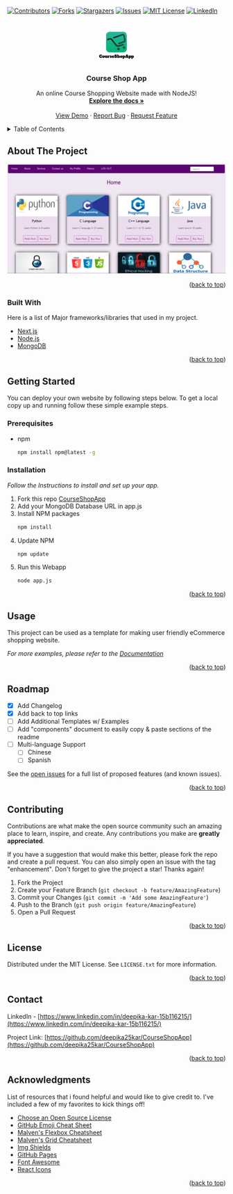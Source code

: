 <div id="top"></div>
<!--
*** Thanks for checking out the Best-README-Template. If you have a suggestion
*** that would make this better, please fork the repo and create a pull request
*** or simply open an issue with the tag "enhancement".
*** Don't forget to give the project a star!
*** Thanks again! Now go create something AMAZING! :D
-->



<!-- PROJECT SHIELDS -->
<!--
*** I'm using markdown "reference style" links for readability.
*** Reference links are enclosed in brackets [ ] instead of parentheses ( ).
*** See the bottom of this document for the declaration of the reference variables
*** for contributors-url, forks-url, etc. This is an optional, concise syntax you may use.
*** https://www.markdownguide.org/basic-syntax/#reference-style-links
-->
[![Contributors][contributors-shield]][contributors-url]
[![Forks][forks-shield]][forks-url]
[![Stargazers][stars-shield]][stars-url]
[![Issues][issues-shield]][issues-url]
[![MIT License][license-shield]][license-url]
[![LinkedIn][linkedin-shield]][linkedin-url]



<!-- PROJECT LOGO -->
<br />
<div align="center">
  <a href="https://github.com/deepika25kar/CourseShopApp">
    <img src="images/logo.PNG" alt="Logo" width="80" height="80">
  </a>

  <h3 align="center">Course Shop App</h3>

  <p align="center">
    An online Course Shopping Website made with NodeJS!
    <br />
    <a href="https://github.com/deepika25kar/CourseShopApp/README.md"><strong>Explore the docs »</strong></a>
    <br />
    <br />
    <a href="http://18.195.94.177/">View Demo</a>
    ·
    <a href="https://github.com/deepika25kar/CourseShopApp/issues">Report Bug</a>
    ·
    <a href="https://github.com/deepika25kar/CourseShopApp/issues">Request Feature</a>
  </p>
</div>



<!-- TABLE OF CONTENTS -->
<details>
  <summary>Table of Contents</summary>
  <ol>
    <li>
      <a href="#about-the-project">About The Project</a>
      <ul>
        <li><a href="#built-with">Built With</a></li>
      </ul>
    </li>
    <li>
      <a href="#getting-started">Getting Started</a>
      <ul>
        <li><a href="#prerequisites">Prerequisites</a></li>
        <li><a href="#installation">Installation</a></li>
      </ul>
    </li>
    <li><a href="#usage">Usage</a></li>
    <li><a href="#roadmap">Roadmap</a></li>
    <li><a href="#contributing">Contributing</a></li>
    <li><a href="#license">License</a></li>
    <li><a href="#contact">Contact</a></li>
    <li><a href="#acknowledgments">Acknowledgments</a></li>
  </ol>
</details>



<!-- ABOUT THE PROJECT -->
## About The Project

[![Product Name Screen Shot][product-screenshot]](http://18.195.94.177/)

<!-- There are many great README templates available on GitHub; however, I didn't find one that really suited my needs so I created this enhanced one. I want to create a README template so amazing that it'll be the last one you ever need -- I think this is it.

Here's why:
* Your time should be focused on creating something amazing. A project that solves a problem and helps others
* You shouldn't be doing the same tasks over and over like creating a README from scratch
* You should implement DRY principles to the rest of your life :smile:

Of course, no one template will serve all projects since your needs may be different. So I'll be adding more in the near future. You may also suggest changes by forking this repo and creating a pull request or opening an issue. Thanks to all the people have contributed to expanding this template!
 -->


<p align="right">(<a href="#top">back to top</a>)</p>



### Built With

Here is a list of Major frameworks/libraries that used in my project. 

* [Next.js](https://nextjs.org/)
* [Node.js](https://nodejs.org/en/)
* [MongoDB](https://cloud.mongodb.com/)

<p align="right">(<a href="#top">back to top</a>)</p>



<!-- GETTING STARTED -->
## Getting Started

You can deploy your own website by following steps below.
To get a local copy up and running follow these simple example steps.

### Prerequisites

* npm
  ```sh
  npm install npm@latest -g
  ```

### Installation

_Follow the Instructions to install and set up your app._

1. Fork this repo [CourseShopApp](https://github.com/deepika25kar/CourseShopApp)
2. Add your MongoDB Database URL in app.js
3. Install NPM packages
   ```sh
   npm install
   ```
4. Update NPM
   ```js
   npm update
   ```
5. Run this Webapp
    ```sh
    node app.js
    ```

<p align="right">(<a href="#top">back to top</a>)</p>



<!-- USAGE EXAMPLES -->
## Usage

This project can be used as a template for making user friendly eCommerce shopping website.

_For more examples, please refer to the [Documentation](https://github.com/deepika25kar/CourseShopApp/README.md)_

<p align="right">(<a href="#top">back to top</a>)</p>



<!-- ROADMAP -->
## Roadmap

- [x] Add Changelog
- [x] Add back to top links
- [ ] Add Additional Templates w/ Examples
- [ ] Add "components" document to easily copy & paste sections of the readme
- [ ] Multi-language Support
    - [ ] Chinese
    - [ ] Spanish

See the [open issues](https://github.com/deepika25kar/CourseShopApp/issues) for a full list of proposed features (and known issues).

<p align="right">(<a href="#top">back to top</a>)</p>



<!-- CONTRIBUTING -->
## Contributing

Contributions are what make the open source community such an amazing place to learn, inspire, and create. Any contributions you make are **greatly appreciated**.

If you have a suggestion that would make this better, please fork the repo and create a pull request. You can also simply open an issue with the tag "enhancement".
Don't forget to give the project a star! Thanks again!

1. Fork the Project
2. Create your Feature Branch (`git checkout -b feature/AmazingFeature`)
3. Commit your Changes (`git commit -m 'Add some AmazingFeature'`)
4. Push to the Branch (`git push origin feature/AmazingFeature`)
5. Open a Pull Request

<p align="right">(<a href="#top">back to top</a>)</p>



<!-- LICENSE -->
## License

Distributed under the MIT License. See `LICENSE.txt` for more information.

<p align="right">(<a href="#top">back to top</a>)</p>



<!-- CONTACT -->
## Contact

LinkedIn - [https://www.linkedin.com/in/deepika-kar-15b116215/](https://www.linkedin.com/in/deepika-kar-15b116215/)

Project Link: [https://github.com/deepika25kar/CourseShopApp](https://github.com/deepika25kar/CourseShopApp)

<p align="right">(<a href="#top">back to top</a>)</p>



<!-- ACKNOWLEDGMENTS -->
## Acknowledgments

List of resources that i found helpful and would like to give credit to. I've included a few of my favorites to kick things off!

* [Choose an Open Source License](https://choosealicense.com)
* [GitHub Emoji Cheat Sheet](https://www.webpagefx.com/tools/emoji-cheat-sheet)
* [Malven's Flexbox Cheatsheet](https://flexbox.malven.co/)
* [Malven's Grid Cheatsheet](https://grid.malven.co/)
* [Img Shields](https://shields.io)
* [GitHub Pages](https://pages.github.com)
* [Font Awesome](https://fontawesome.com)
* [React Icons](https://react-icons.github.io/react-icons/search)

<p align="right">(<a href="#top">back to top</a>)</p>



<!-- MARKDOWN LINKS & IMAGES -->
<!-- https://www.markdownguide.org/basic-syntax/#reference-style-links -->
[contributors-shield]: https://img.shields.io/github/contributors/othneildrew/Best-README-Template.svg?style=for-the-badge
[contributors-url]: https://github.com/deepika25kar/CourseShopApp/graphs/contributors
[forks-shield]: https://img.shields.io/github/forks/othneildrew/Best-README-Template.svg?style=for-the-badge
[forks-url]: https://github.com/deepika25kar/CourseShopApp/network/members
[stars-shield]: https://img.shields.io/github/stars/othneildrew/Best-README-Template.svg?style=for-the-badge
[stars-url]: https://github.com/deepika25kar/CourseShopApp/stargazers
[issues-shield]: https://img.shields.io/github/issues/othneildrew/Best-README-Template.svg?style=for-the-badge
[issues-url]: https://github.com/deepika25kar/CourseShopApp/issues
[license-shield]: https://img.shields.io/github/license/othneildrew/Best-README-Template.svg?style=for-the-badge
[license-url]: https://github.com/deepika25kar/CourseShopApp/blob/main/LICENSE.txt
[linkedin-shield]: https://img.shields.io/badge/-LinkedIn-black.svg?style=for-the-badge&logo=linkedin&colorB=555
[linkedin-url]: https://www.linkedin.com/in/deepika-kar-15b116215
[product-screenshot]: images/screenshot.png
